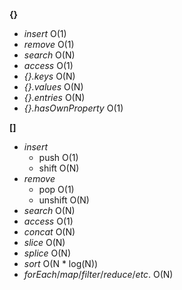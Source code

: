 **{}**

 - _insert_ O(1)
 - _remove_ O(1)
 - _search_ O(N)
 - _access_ O(1)
 - _{}.keys_ O(N)
 - _{}.values_ O(N)
 - _{}.entries_ O(N)
 - _{}.hasOwnProperty_ O(1)

**[]**

 - _insert_
   - push O(1)
   - shift O(N)
 - _remove_
   - pop O(1)
   - unshift O(N)
 - _search_ O(N)
 - _access_ O(1)
 - _concat_ O(N)
 - _slice_ O(N)
 - _splice_ O(N)
 - _sort_ O(N * log(N))
 - _forEach_/_map_/_filter_/_reduce_/_etc_. O(N)
